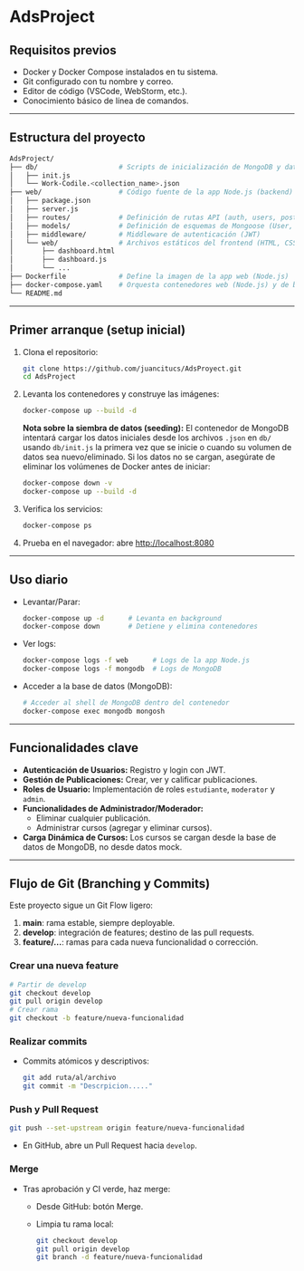 # AdsProject

## Requisitos previos

*   Docker y Docker Compose instalados en tu sistema.
*   Git configurado con tu nombre y correo.
*   Editor de código (VSCode, WebStorm, etc.).
*   Conocimiento básico de línea de comandos.

---

## Estructura del proyecto

```bash
AdsProject/
├── db/                    # Scripts de inicialización de MongoDB y datos de siembra (JSON)
│   ├── init.js
│   └── Work-Codile.<collection_name>.json
├── web/                   # Código fuente de la app Node.js (backend) y archivos estáticos (frontend)
│   ├── package.json
│   ├── server.js
│   ├── routes/            # Definición de rutas API (auth, users, posts, comments, courses)
│   ├── models/            # Definición de esquemas de Mongoose (User, Post, Comment, Course)
│   ├── middleware/        # Middleware de autenticación (JWT)
│   └── web/               # Archivos estáticos del frontend (HTML, CSS, JS, imágenes)
│       ├── dashboard.html
│       ├── dashboard.js
│       └── ...
├── Dockerfile             # Define la imagen de la app web (Node.js)
├── docker-compose.yaml    # Orquesta contenedores web (Node.js) y de base de datos (MongoDB)
└── README.md
```

---

## Primer arranque (setup inicial)

1.  Clona el repositorio:

    ```bash
    git clone https://github.com/juancitucs/AdsProyect.git
    cd AdsProject
    ```

2.  Levanta los contenedores y construye las imágenes:

    ```bash
    docker-compose up --build -d
    ```

    **Nota sobre la siembra de datos (seeding):**
    El contenedor de MongoDB intentará cargar los datos iniciales desde los archivos `.json` en `db/` usando `db/init.js` la primera vez que se inicie o cuando su volumen de datos sea nuevo/eliminado. Si los datos no se cargan, asegúrate de eliminar los volúmenes de Docker antes de iniciar:
    ```bash
    docker-compose down -v
    docker-compose up --build -d
    ```

3.  Verifica los servicios:

    ```bash
    docker-compose ps
    ```

4.  Prueba en el navegador: abre [http://localhost:8080](http://localhost:8080)

---

## Uso diario

*   Levantar/Parar:

    ```bash
    docker-compose up -d      # Levanta en background
    docker-compose down       # Detiene y elimina contenedores
    ```

*   Ver logs:

    ```bash
    docker-compose logs -f web      # Logs de la app Node.js
    docker-compose logs -f mongodb  # Logs de MongoDB
    ```

*   Acceder a la base de datos (MongoDB):

    ```bash
    # Acceder al shell de MongoDB dentro del contenedor
    docker-compose exec mongodb mongosh
    ```

---

## Funcionalidades clave

*   **Autenticación de Usuarios:** Registro y login con JWT.
*   **Gestión de Publicaciones:** Crear, ver y calificar publicaciones.
*   **Roles de Usuario:** Implementación de roles `estudiante`, `moderator` y `admin`.
*   **Funcionalidades de Administrador/Moderador:**
    *   Eliminar cualquier publicación.
    *   Administrar cursos (agregar y eliminar cursos).
*   **Carga Dinámica de Cursos:** Los cursos se cargan desde la base de datos de MongoDB, no desde datos mock.

---

## Flujo de Git (Branching y Commits)

Este proyecto sigue un Git Flow ligero:

1.  **main**: rama estable, siempre deployable.
2.  **develop**: integración de features; destino de las pull requests.
3.  **feature/...**: ramas para cada nueva funcionalidad o corrección.

### Crear una nueva feature

```bash
# Partir de develop
git checkout develop
git pull origin develop
# Crear rama
git checkout -b feature/nueva-funcionalidad
```

### Realizar commits

*   Commits atómicos y descriptivos:

    ```bash
    git add ruta/al/archivo
    git commit -m "Descrpicion....."
    ```

### Push y Pull Request

```bash
git push --set-upstream origin feature/nueva-funcionalidad
```

*   En GitHub, abre un Pull Request hacia `develop`.

### Merge

*   Tras aprobación y CI verde, haz merge:

    *   Desde GitHub: botón Merge.
    *   Limpia tu rama local:

        ```bash
        git checkout develop
        git pull origin develop
        git branch -d feature/nueva-funcionalidad
        ```